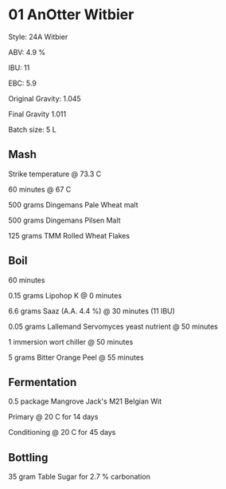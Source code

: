 # 01 AnOtter Witbier

Style: 24A Witbier

ABV: 4.9 %

IBU: 11

EBC: 5.9

Original Gravity: 1.045

Final Gravity 1.011

Batch size: 5 L


## Mash

Strike temperature @ 73.3 C

60 minutes @ 67 C

500 grams Dingemans Pale Wheat malt

500 grams Dingemans Pilsen Malt

125 grams TMM Rolled Wheat Flakes



## Boil

60 minutes

0.15 grams Lipohop K @ 0 minutes

6.6 grams Saaz (A.A. 4.4 %) @ 30 minutes (11 IBU)

0.05 grams Lallemand Servomyces yeast nutrient @ 50 minutes

1 immersion wort chiller @ 50 minutes

5 grams Bitter Orange Peel @ 55 minutes


## Fermentation

0.5 package Mangrove Jack's M21 Belgian Wit

Primary @ 20 C for 14 days

Conditioning @ 20 C for 45 days


## Bottling

35 gram Table Sugar for 2.7 % carbonation
